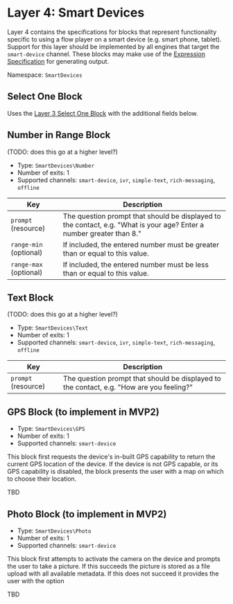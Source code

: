 # Layer 4: Smart Devices

Layer 4 contains the specifications for blocks that represent functionality specific to using a flow player on a smart device (e.g. smart phone, tablet).
Support for this layer should be implemented by all engines that target the `smart-device` channel. These blocks may make use of the [Expression Specification](../expressions.md) for generating output.

Namespace: `SmartDevices`

## Select One Block

Uses the [Layer 3 Select One Block](https://github.com/FLOIP/flow-spec/blob/s3/mobile-primitives/layers/layer3/blocks.md#select-one-block) with the additional fields below.

## Number in Range Block

(TODO: does this go at a higher level?)

- Type: `SmartDevices\Number`
- Number of exits: 1
- Supported channels: `smart-device`, `ivr`, `simple-text`, `rich-messaging`, `offline`

Key | Description
--- | ---
`prompt` (resource) | The question prompt that should be displayed to the contact, e.g. "What is your age? Enter a number greater than 8."
`range-min` (optional) | If included, the entered number must be greater than or equal to this value.
`range-max` (optional) | If included, the entered number must be less than or equal to this value.

## Text Block

(TODO: does this go at a higher level?)

- Type: `SmartDevices\Text`
- Number of exits: 1
- Supported channels: `smart-device`, `ivr`, `simple-text`, `rich-messaging`, `offline`

Key | Description
--- | ---
`prompt` (resource) | The question prompt that should be displayed to the contact, e.g. "How are you feeling?"


## GPS Block (to implement in MVP2)

- Type: `SmartDevices\GPS`
- Number of exits: 1
- Supported channels: `smart-device`

This block first requests the device's in-built GPS capability to return the current GPS location of the device. If the device is not GPS capable, or its GPS capability is disabled, the block presents the user with a map on which to choose their location.

TBD

## Photo Block (to implement in MVP2)

- Type: `SmartDevices\Photo`
- Number of exits: 1
- Supported channels: `smart-device`

This block first attempts to activate the camera on the device and prompts the user to take a picture. If this succeeds the picture is stored as a file upload with all available metadata. If this does not succeed it provides the user with the option

TBD

